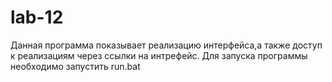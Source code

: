 # lab-12

Данная программа показывает реализацию интерфейса,а также доступ к реализациям через ссылки на интрефейс. 
Для запуска программы необходимо запустить run.bat
